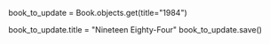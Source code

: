 book_to_update = Book.objects.get(title="1984")

book_to_update.title = "Nineteen Eighty-Four"
book_to_update.save()
